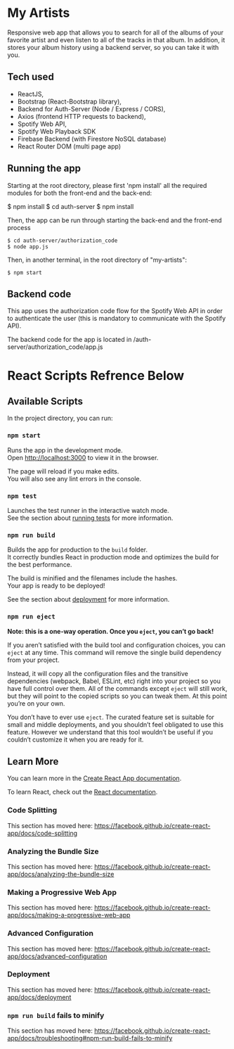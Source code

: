 # My Artists

Responsive web app that allows you to search for all of the albums of your favorite artist
and even listen to all of the tracks in that album. In addition, it stores your album history using a backend server, so you can take it with you.

## Tech used

- ReactJS,
- Bootstrap (React-Bootstrap library),
- Backend for Auth-Server (Node / Express / CORS),
- Axios (frontend HTTP requests to backend),
- Spotify Web API,
- Spotify Web Playback SDK
- Firebase Backend (with Firestore NoSQL database)
- React Router DOM (multi page app)

## Running the app

Starting at the root directory, please first 'npm install' all the required modules for both the front-end and the back-end:

$ npm install
    $ cd auth-server
\$ npm install

Then, the app can be run through starting the back-end and the front-end process

    $ cd auth-server/authorization_code
    $ node app.js

Then, in another terminal, in the root directory of "my-artists":

    $ npm start

## Backend code

This app uses the authorization code flow for the Spotify Web API in order to authenticate the user (this is mandatory to communicate with the Spotify API).

The backend code for the app is located in /auth-server/authorization_code/app.js

# React Scripts Refrence Below

## Available Scripts

In the project directory, you can run:

### `npm start`

Runs the app in the development mode.<br />
Open [http://localhost:3000](http://localhost:3000) to view it in the browser.

The page will reload if you make edits.<br />
You will also see any lint errors in the console.

### `npm test`

Launches the test runner in the interactive watch mode.<br />
See the section about [running tests](https://facebook.github.io/create-react-app/docs/running-tests) for more information.

### `npm run build`

Builds the app for production to the `build` folder.<br />
It correctly bundles React in production mode and optimizes the build for the best performance.

The build is minified and the filenames include the hashes.<br />
Your app is ready to be deployed!

See the section about [deployment](https://facebook.github.io/create-react-app/docs/deployment) for more information.

### `npm run eject`

**Note: this is a one-way operation. Once you `eject`, you can’t go back!**

If you aren’t satisfied with the build tool and configuration choices, you can `eject` at any time. This command will remove the single build dependency from your project.

Instead, it will copy all the configuration files and the transitive dependencies (webpack, Babel, ESLint, etc) right into your project so you have full control over them. All of the commands except `eject` will still work, but they will point to the copied scripts so you can tweak them. At this point you’re on your own.

You don’t have to ever use `eject`. The curated feature set is suitable for small and middle deployments, and you shouldn’t feel obligated to use this feature. However we understand that this tool wouldn’t be useful if you couldn’t customize it when you are ready for it.

## Learn More

You can learn more in the [Create React App documentation](https://facebook.github.io/create-react-app/docs/getting-started).

To learn React, check out the [React documentation](https://reactjs.org/).

### Code Splitting

This section has moved here: https://facebook.github.io/create-react-app/docs/code-splitting

### Analyzing the Bundle Size

This section has moved here: https://facebook.github.io/create-react-app/docs/analyzing-the-bundle-size

### Making a Progressive Web App

This section has moved here: https://facebook.github.io/create-react-app/docs/making-a-progressive-web-app

### Advanced Configuration

This section has moved here: https://facebook.github.io/create-react-app/docs/advanced-configuration

### Deployment

This section has moved here: https://facebook.github.io/create-react-app/docs/deployment

### `npm run build` fails to minify

This section has moved here: https://facebook.github.io/create-react-app/docs/troubleshooting#npm-run-build-fails-to-minify
